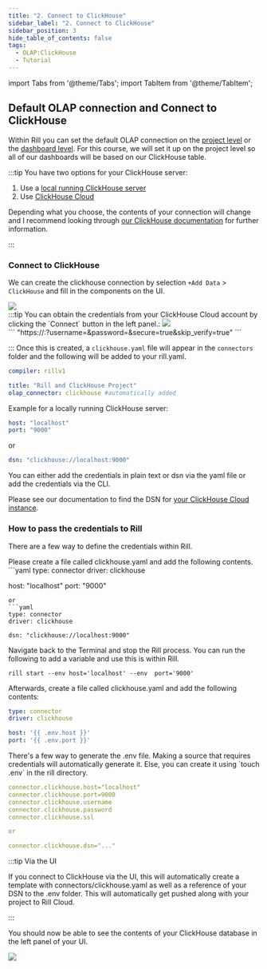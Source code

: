 ```yaml
---
title: "2. Connect to ClickHouse"
sidebar_label: "2. Connect to ClickHouse"
sidebar_position: 3
hide_table_of_contents: false
tags:
  - OLAP:ClickHouse
  - Tutorial
---
```

import Tabs from '@theme/Tabs';
import TabItem from '@theme/TabItem';


## Default OLAP connection and Connect to ClickHouse

Within Rill you can set the default OLAP connection on the [project level](https://docs.rilldata.com/reference/project-files/rill-yaml) or the [dashboard level](https://docs.rilldata.com/reference/project-files/explore-dashboards). 
For this course, we will set it up on the project level so all of our dashboards will be based on our ClickHouse table.

:::tip
You have two options for your ClickHouse server:
1. Use a [local running ClickHouse server](https://clickhouse.com/docs/en/install)
2. Use [ClickHouse Cloud](https://clickhouse.com/docs/en/cloud/overview)

Depending what you choose, the contents of your connection will change and I recommend looking through [our ClickHouse documentation](https://docs.rilldata.com/connect/olap/clickhouse) for further information.

:::

### Connect to ClickHouse
We can create the clickhouse connection by selection `+Add Data` > `ClickHouse` and fill in the components on the UI.

<img src = '/img/tutorials/ch/clickhouse-connector.png' class='rounded-gif' />
<br />
:::tip
You can obtain the credentials from your ClickHouse Cloud account by clicking the `Connect` button in the left panel.:

<img src = '/img/tutorials/ch/clickhouse-cloud-credential.png' class='rounded-gif' />
<br />
```
"https://<hostname>:<port>?username=<username>&password=<password>&secure=true&skip_verify=true"
```

:::
Once this is created, a `clickhouse.yaml` file will appear in the `connectors` folder and the following will be added to your rill.yaml.

```yaml
compiler: rillv1

title: "Rill and ClickHouse Project"
olap_connector: clickhouse #automatically added
```

Example for a locally running ClickHouse server:
```yaml
host: "localhost"
port: "9000"
```
or 
```yaml
dsn: "clickhouse://localhost:9000"
```


 You can either add the credentials in plain text or dsn via the yaml file or add the credentials via the CLI.


Please see our documentation to find the DSN for [your ClickHouse Cloud instance](https://docs.rilldata.com/connect/olap/clickhouse#connecting-to-clickhouse-cloud). 

### How to pass the credentials to Rill
There are a few way to define the credentials within Rill.

<Tabs>
<TabItem value="yaml" label="via yaml" default>
Please create a file called clickhouse.yaml and add the following contents.
```yaml
type: connector
driver: clickhouse

host: "localhost"
port: "9000"
```
or 
```yaml
type: connector
driver: clickhouse

dsn: "clickhouse://localhost:9000"
```



</TabItem>
<TabItem value="variable" label="via variables">
Navigate back to the Terminal and stop the Rill process. You can run the following to add a variable and use this is within Rill.

```
rill start --env host='localhost' --env  port='9000'
```

Afterwards, create a file called clickhouse.yaml and add the following contents:

```yaml
type: connector
driver: clickhouse

host: '{{ .env.host }}'
port: '{{ .env.port }}'
```



  </TabItem>


  <TabItem value="env" label="via .env">
There's a few way to generate the .env file. Making a source that requires credentials will automatically generate it. Else, you can create it using `touch .env` in the rill directory.

```yaml
connector.clickhouse.host="localhost"
connector.clickhouse.port=9000
connector.clickhouse.username 
connector.clickhouse.password 
connector.clickhouse.ssl 

or

connector.clickhouse.dsn="..."
```

  </TabItem>
</Tabs>

:::tip Via the UI

If you connect to ClickHouse via the UI, this will automatically create a template with connectors/clickhouse.yaml as well as a reference of your DSN to the .env folder. This will automatically get pushed along with your project to Rill Cloud. 

:::

You should now be able to see the contents of your ClickHouse database in the left panel of your UI.

<img src = '/img/tutorials/ch/olap-connector.png' class='rounded-gif' />
